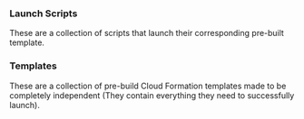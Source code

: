 ### Launch Scripts
These are a collection of scripts that launch their corresponding pre-built template.

### Templates
These are a collection of pre-build Cloud Formation templates made to be completely independent (They contain everything they need to successfully launch).
